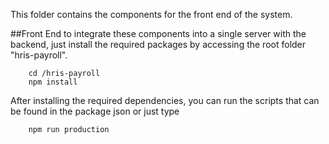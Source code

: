 This folder contains the components for the front end of the system.

##Front End
to integrate these components into a single server with the backend, just install the required packages by accessing the root folder "hris-payroll". 
```env
    cd /hris-payroll
    npm install
```

After installing the required dependencies, you can run the scripts that can be found in the package json or just type
```env
    npm run production
```
